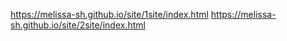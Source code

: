  https://melissa-sh.github.io/site/1site/index.html
 https://melissa-sh.github.io/site/2site/index.html

